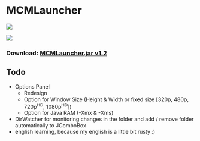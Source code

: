 # MCMLauncher

![](https://github.com/dennis6981/Minecraft-Multi-Launcher/raw/master/MCMLauncher.png)

![](https://github.com/dennis6981/Minecraft-Multi-Launcher/raw/master/OptionsPanel.png)

### Download: [MCMLauncher.jar v1.2](https://github.com/downloads/dennis6981/Minecraft-Multi-Launcher/MCMLauncher.jar "MCMLauncher.jar v1.2")

## Todo

 * Options Panel
   - Redesign
   - Option for Window Size (Height & Width or fixed size [320p, 480p, 720p<sup>HD</sup>, 1080p<sup>HD</sup>])
   - Option for Java RAM (-Xmx & -Xms)
 * DirWatcher for monitoring changes in the folder and add / remove folder automatically to JComboBox
 * english learning, because my english is a little bit rusty :)
